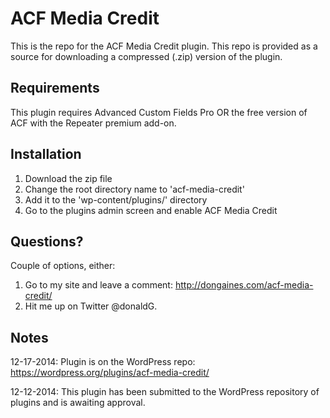 ACF Media Credit
=========

This is the repo for the ACF Media Credit plugin. This repo is provided as a source for downloading a compressed (.zip) version of the plugin.

Requirements
------------
This plugin requires Advanced Custom Fields Pro OR the free version of ACF with the Repeater premium add-on.

Installation
------------
1. Download the zip file
2. Change the root directory name to 'acf-media-credit'
3. Add it to the 'wp-content/plugins/' directory
4. Go to the plugins admin screen and enable ACF Media Credit

Questions?
----------
Couple of options, either:

1. Go to my site and leave a comment: http://dongaines.com/acf-media-credit/ 
2. Hit me up on Twitter @donaldG.

Notes
-----
12-17-2014: Plugin is on the WordPress repo: https://wordpress.org/plugins/acf-media-credit/

12-12-2014: This plugin has been submitted to the WordPress repository of plugins and is awaiting approval. 
